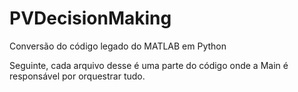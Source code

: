 # PVDecisionMaking
Conversão do código legado do MATLAB em Python

Seguinte, cada arquivo desse é uma parte do código onde a Main é responsável por orquestrar tudo.
